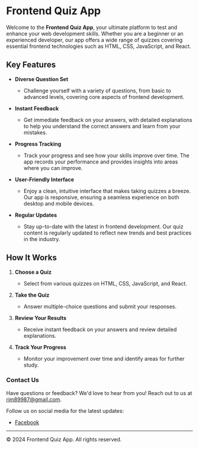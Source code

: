 # Frontend Quiz App

Welcome to the **Frontend Quiz App**, your ultimate platform to test and enhance your web development skills. Whether you are a beginner or an experienced developer, our app offers a wide range of quizzes covering essential frontend technologies such as HTML, CSS, JavaScript, and React.

## Key Features

- **Diverse Question Set**

  - Challenge yourself with a variety of questions, from basic to advanced levels, covering core aspects of frontend development.

- **Instant Feedback**

  - Get immediate feedback on your answers, with detailed explanations to help you understand the correct answers and learn from your mistakes.

- **Progress Tracking**

  - Track your progress and see how your skills improve over time. The app records your performance and provides insights into areas where you can improve.

- **User-Friendly Interface**

  - Enjoy a clean, intuitive interface that makes taking quizzes a breeze. Our app is responsive, ensuring a seamless experience on both desktop and mobile devices.

- **Regular Updates**
  - Stay up-to-date with the latest in frontend development. Our quiz content is regularly updated to reflect new trends and best practices in the industry.

## How It Works

1. **Choose a Quiz**

   - Select from various quizzes on HTML, CSS, JavaScript, and React.

2. **Take the Quiz**

   - Answer multiple-choice questions and submit your responses.

3. **Review Your Results**

   - Receive instant feedback on your answers and review detailed explanations.

4. **Track Your Progress**
   - Monitor your improvement over time and identify areas for further study.

### Contact Us

Have questions or feedback? We'd love to hear from you! Reach out to us at [rim89987@gmail.com](mailto:rim89987@gmail.com).

Follow us on social media for the latest updates:

- [Facebook](https://facebook.com/abdullah.al.mridul.dev)

---

© 2024 Frontend Quiz App. All rights reserved.
